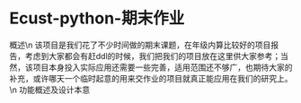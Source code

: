 # Ecust-python-期末作业
概述\n
该项目是我们花了不少时间做的期末课题，在年级内算比较好的项目报告，考虑到大家都会有赶ddl的时候，我们把我们的项目放在这里供大家参考；当然，该项目本身投入实际应用还需要一些完善，适用范围还不够广，也期待大家的补充，或许哪天一个临时起意的用来交作业的项目就真正能应用在我们的研究上。\n
功能概述及设计本意
